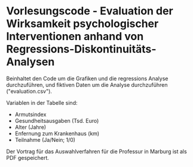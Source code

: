 # Vorlesungscode - Evaluation der Wirksamkeit psychologischer Interventionen anhand von Regressions-Diskontinuitäts-Analysen

Beinhaltet den Code um die Grafiken und die regressions Analyse durchzuführen, und fiktiven Daten um die Analyse durchzuführen ("evaluation.csv").


Variablen in der Tabelle sind:
- Armutsindex
- Gesundheitsausgaben (Tsd. Euro)
- Alter (Jahre)
- Enfernung zum Krankenhaus (km)
- Teilnahme (Ja/Nein; 1/0)


Der Vortrag für das Auswahlverfahren für die Professur in Marburg ist als PDF gespeichert.
